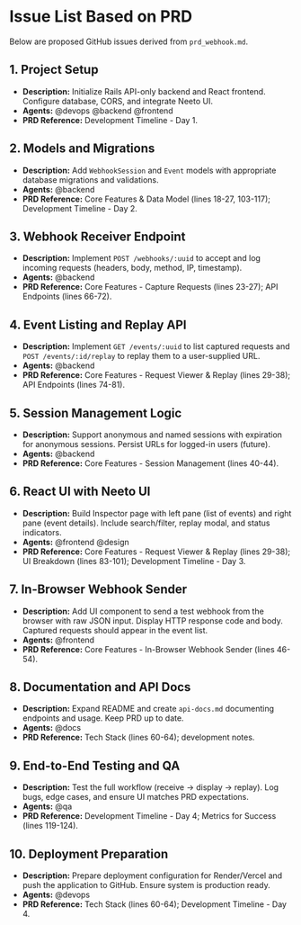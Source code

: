 # Issue List Based on PRD

Below are proposed GitHub issues derived from `prd_webhook.md`.

## 1. Project Setup
- **Description:** Initialize Rails API-only backend and React frontend. Configure database, CORS, and integrate Neeto UI.
- **Agents:** @devops @backend @frontend
- **PRD Reference:** Development Timeline - Day 1.

## 2. Models and Migrations
- **Description:** Add `WebhookSession` and `Event` models with appropriate database migrations and validations.
- **Agents:** @backend
- **PRD Reference:** Core Features & Data Model (lines 18-27, 103-117); Development Timeline - Day 2.

## 3. Webhook Receiver Endpoint
- **Description:** Implement `POST /webhooks/:uuid` to accept and log incoming requests (headers, body, method, IP, timestamp).
- **Agents:** @backend
- **PRD Reference:** Core Features - Capture Requests (lines 23-27); API Endpoints (lines 66-72).

## 4. Event Listing and Replay API
- **Description:** Implement `GET /events/:uuid` to list captured requests and `POST /events/:id/replay` to replay them to a user-supplied URL.
- **Agents:** @backend
- **PRD Reference:** Core Features - Request Viewer & Replay (lines 29-38); API Endpoints (lines 74-81).

## 5. Session Management Logic
- **Description:** Support anonymous and named sessions with expiration for anonymous sessions. Persist URLs for logged-in users (future).
- **Agents:** @backend
- **PRD Reference:** Core Features - Session Management (lines 40-44).

## 6. React UI with Neeto UI
- **Description:** Build Inspector page with left pane (list of events) and right pane (event details). Include search/filter, replay modal, and status indicators.
- **Agents:** @frontend @design
- **PRD Reference:** Core Features - Request Viewer & Replay (lines 29-38); UI Breakdown (lines 83-101); Development Timeline - Day 3.

## 7. In-Browser Webhook Sender
- **Description:** Add UI component to send a test webhook from the browser with raw JSON input. Display HTTP response code and body. Captured requests should appear in the event list.
- **Agents:** @frontend
- **PRD Reference:** Core Features - In-Browser Webhook Sender (lines 46-54).

## 8. Documentation and API Docs
- **Description:** Expand README and create `api-docs.md` documenting endpoints and usage. Keep PRD up to date.
- **Agents:** @docs
- **PRD Reference:** Tech Stack (lines 60-64); development notes.

## 9. End-to-End Testing and QA
- **Description:** Test the full workflow (receive → display → replay). Log bugs, edge cases, and ensure UI matches PRD expectations.
- **Agents:** @qa
- **PRD Reference:** Development Timeline - Day 4; Metrics for Success (lines 119-124).

## 10. Deployment Preparation
- **Description:** Prepare deployment configuration for Render/Vercel and push the application to GitHub. Ensure system is production ready.
- **Agents:** @devops
- **PRD Reference:** Tech Stack (lines 60-64); Development Timeline - Day 4.

